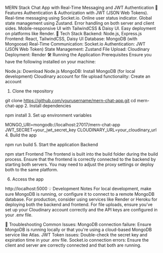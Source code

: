MERN Stack Chat App with Real-Time Messaging and JWT Authentication
🌟 Features
Authentication & Authorization with JWT (JSON Web Tokens).
Real-time messaging using Socket.io.
Online user status indicator.
Global state management using Zustand.
Error handling on both server and client sides.
Mobile-responsive UI with TailwindCSS & Daisy UI.
Easy deployment on platforms like Render.
🚀 Tech Stack
Backend: Node.js, Express.js
Frontend: React, TailwindCSS, Daisy UI
Database: MongoDB (with Mongoose)
Real-Time Communication: Socket.io
Authentication: JWT (JSON Web Token)
State Management: Zustand
File Upload: Cloudinary
Deployment: Render
🛠️ Running the Application
Prerequisites
Ensure you have the following installed on your machine:

Node.js: Download Node.js
MongoDB: Install MongoDB (for local development)
Cloudinary account for file upload functionality: Create an account
1. Clone the repository

git clone https://github.com/yourusername/mern-chat-app.git
cd mern-chat-app
2. Install dependencies

npm install
3. Set up environment variables

MONGO_URI=mongodb://localhost:27017/mern-chat-app
JWT_SECRET=your_jwt_secret_key
CLOUDINARY_URL=your_cloudinary_url
4. Build the app

npm run build
5. Start the application
Backend

npm start
Frontend
The frontend is built into the build folder during the build process. Ensure that the frontend is correctly connected to the backend by starting both servers. You may need to adjust the proxy settings or deploy both to the same platform.

6. Access the app

http://localhost:5000
💡 Development Notes
For local development, make sure MongoDB is running, or configure it to connect to a remote MongoDB database.
For production, consider using services like Render or Heroku for deploying both the backend and frontend.
For file uploads, ensure you’ve set up your Cloudinary account correctly and the API keys are configured in your .env file.


🔧 Troubleshooting
Common Issues:
MongoDB connection failure: Ensure MongoDB is running locally or that you're using a cloud-based MongoDB service like Atlas.
JWT Token issues: Double-check the secret key and expiration time in your .env file.
Socket.io connection errors: Ensure the client and server are correctly connected and that both are running.
